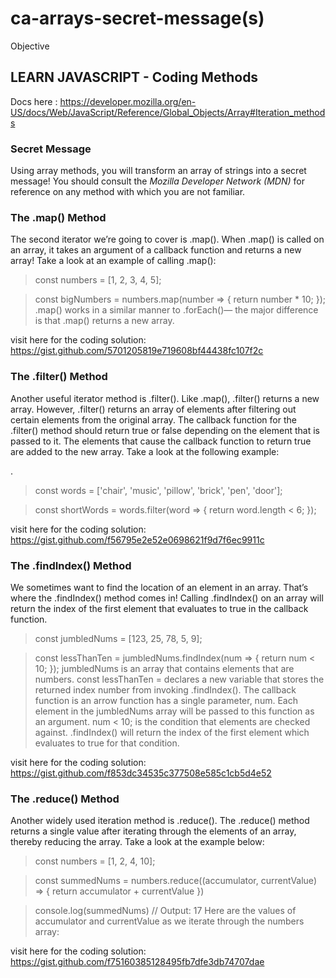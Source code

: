 # ca-arrays-secret-message(s)

Objective
## LEARN JAVASCRIPT  - Coding Methods

Docs here : https://developer.mozilla.org/en-US/docs/Web/JavaScript/Reference/Global_Objects/Array#Iteration_methods

### Secret Message
Using array methods, you will transform an array of strings into a secret message!
You should consult the *Mozilla Developer Network (MDN)* 
for reference on any method with which you are not familiar.


### The .map() Method
The second iterator we’re going to cover is .map(). When .map() is called on an array, it takes an argument of a callback function and returns a new array! Take a look at an example of calling .map():

>const numbers = [1, 2, 3, 4, 5]; 
 
>const bigNumbers = numbers.map(number => {
  return number * 10;
>});
>.map() works in a similar manner to .forEach()— the major difference is that .map() returns a new array.
>

visit here for the coding solution:
https://gist.github.com/5701205819e719608bf44438fc107f2c


### The .filter() Method
Another useful iterator method is .filter(). Like .map(), .filter() returns a new array. However, .filter() returns an array of elements after filtering out certain elements from the original array. The callback function for the .filter() method should return true or false depending on the element that is passed to it. The elements that cause the callback function to return true are added to the new array. Take a look at the following example:

.
>const words = ['chair', 'music', 'pillow', 'brick', 'pen', 'door']; 
 
>const shortWords = words.filter(word => {
>  return word.length < 6;
>});
>
visit here for the coding solution:
https://gist.github.com/f56795e2e52e0698621f9d7f6ec9911c


### The .findIndex() Method
We sometimes want to find the location of an element in an array. That’s where the .findIndex() method comes in! Calling .findIndex() on an array will return the index of the first element that evaluates to true in the callback function.

>const jumbledNums = [123, 25, 78, 5, 9]; 
 
>const lessThanTen = jumbledNums.findIndex(num => {
>  return num < 10;
> });
jumbledNums is an array that contains elements that are numbers.
const lessThanTen = declares a new variable that stores the returned index number from invoking .findIndex().
The callback function is an arrow function has a single parameter, num. Each element in the jumbledNums array will be passed to this function as an argument.
num < 10; is the condition that elements are checked against. .findIndex() will return the index of the first element which evaluates to true for that condition.

visit here for the coding solution:
https://gist.github.com/f853dc34535c377508e585c1cb5d4e52


### The .reduce() Method
Another widely used iteration method is .reduce(). The .reduce() method returns a single value after iterating through the elements of an array, thereby reducing the array. Take a look at the example below:

>const numbers = [1, 2, 4, 10];
 
>const summedNums = numbers.reduce((accumulator, currentValue) => {
> return accumulator + currentValue
> })
 
> console.log(summedNums) // Output: 17
> Here are the values of accumulator and currentValue as we iterate through the numbers array:

visit here for the coding solution:
https://gist.github.com/f75160385128495fb7dfe3db74707dae
